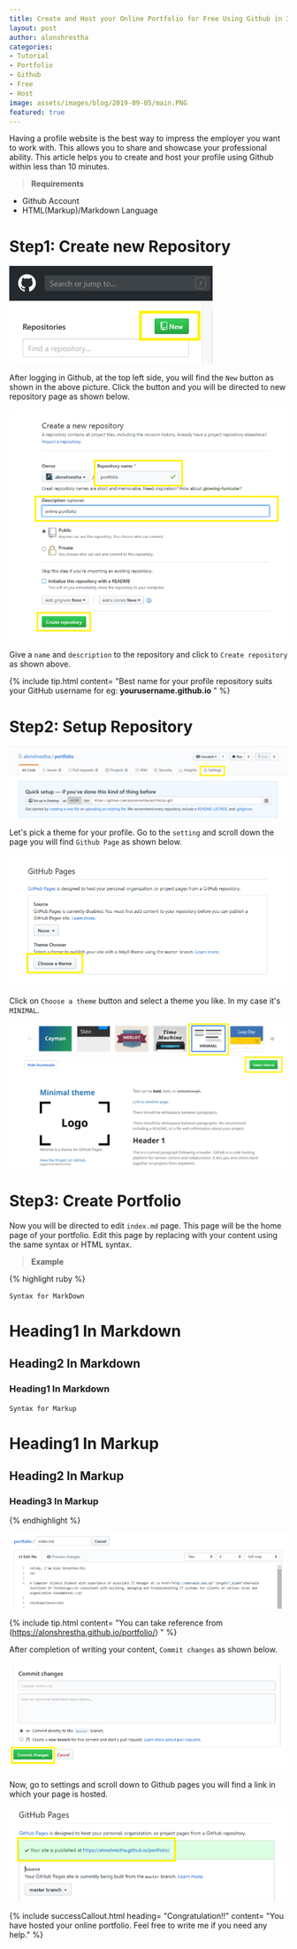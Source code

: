 ```yaml
---
title: Create and Host your Online Portfolio for Free Using Github in 3 Steps
layout: post
author: alonshrestha
categories:
- Tutorial
- Portfolio
- Github
- Free
- Host
image: assets/images/blog/2019-09-05/main.PNG
featured: true
---
```


Having a profile website is the best way to impress the employer you want to work with. This allows you to share and showcase your professional ability. This article helps you to create and host your profile using Github within less than 10 minutes.

> **Requirements**


* Github Account
* HTML(Markup)/Markdown Language

# Step1: Create new Repository
![](/assets/images/blog/2019-09-05/1.PNG)

After logging in Github, at the top left side, you will find the `New` button as shown in the above picture.  Click the button and you will be directed to new repository page as shown below.

![](/assets/images/blog/2019-09-05/2.PNG)

Give a `name` and `description` to the repository and click to `Create repository` as shown above.

{% include tip.html content= "Best name for your profile repository suits your GitHub username for eg: **yourusername.github.io** " %}
# Step2: Setup Repository
![](/assets/images/blog/2019-09-05/3.PNG)

Let's pick a theme for your profile. Go to the `setting` and scroll down the page you will find `Github Page` as shown below.

![](/assets/images/blog/2019-09-05/4.PNG)

Click on `Choose a theme` button and  select a theme you like. In my case it's `MINIMAL`.

![](/assets/images/blog/2019-09-05/5.PNG)
# Step3: Create Portfolio

Now you will be directed to edit `index.md` page. This page will be the home page of your portfolio. Edit this page by replacing with your content using the same syntax or HTML syntax.

> **Example**

{% highlight ruby %}
  
    Syntax for MarkDown
  
# Heading1 In Markdown
## Heading2 In Markdown
### Heading1 In Markdown

	Syntax for Markup

<h1>Heading1 In Markup</h1>
<h2>Heading2 In Markup</h2>
<h3>Heading3 In Markup</h3>
 
{% endhighlight %}

![](/assets/images/blog/2019-09-05/8.PNG)

{% include tip.html content= "You can take reference from (https://alonshrestha.github.io/portfolio/) " %}

After completion of writing your content, `Commit changes` as shown below.

![](/assets/images/blog/2019-09-05/6.PNG)

Now, go to settings and scroll down to Github pages you will find a link in which your page is hosted.

![](/assets/images/blog/2019-09-05/7.PNG)

{% include successCallout.html heading= "Congratulation!!" content= "You have hosted  your online portfolio. Feel free to write me if you need any help." %}
